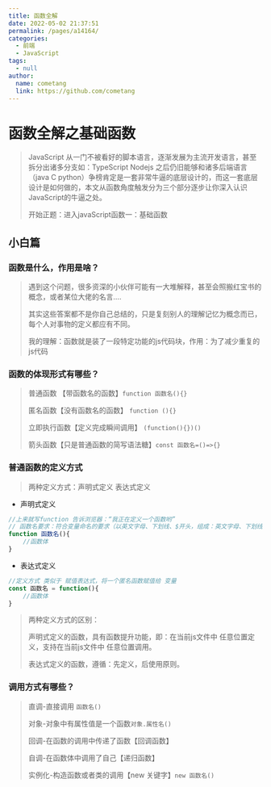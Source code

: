 ```yaml
---
title: 函数全解
date: 2022-05-02 21:37:51
permalink: /pages/a14164/
categories: 
  - 前端
  - JavaScript
tags: 
  - null
author: 
  name: cometang
  link: https://github.com/cometang
---
```

# 函数全解之基础函数

> JavaScript 从一门不被看好的脚本语言，逐渐发展为主流开发语言，甚至拆分出诸多分支如：TypeScript Nodejs 之后仍旧能够和诸多后端语言（java C python）争榜肯定是一套非常牛逼的底层设计的，而这一套底层设计是如何做的，本文从函数角度触发分为三个部分逐步让你深入认识JavaScript的牛逼之处。
>
> 开始正题：进入javaScript函数一：基础函数

## 小白篇

### 函数是什么，作用是啥？

> 遇到这个问题，很多资深的小伙伴可能有一大堆解释，甚至会照搬红宝书的概念，或者某位大佬的名言....
>
> 其实这些答案都不是你自己总结的，只是复刻别人的理解记忆为概念而已，每个人对事物的定义都应有不同。
>
> 我的理解：函数就是装了一段特定功能的js代码块，作用：为了减少重复的js代码

### 函数的体现形式有哪些？

> 普通函数 【带函数名的函数】`function 函数名(){}`
>
> 匿名函数【没有函数名的函数】 `function (){}`
>
> 立即执行函数【定义完成瞬间调用】  `(function(){})()`
>
> 箭头函数【只是普通函数的简写语法糖】`const 函数名=()=>{}`

### 普通函数的定义方式

> 两种定义方式：声明式定义   表达式定义

- 声明式定义

```js
//上来就写function 告诉浏览器：“我正在定义一个函数哟”
// 函数名要求：符合变量命名的要求（以英文字母、下划线、$开头，组成：英文字母、下划线、$、数字）
function 函数名(){
    //函数体 
}
```

- 表达式定义

```js
//定义方式 类似于 赋值表达式，将一个匿名函数赋值给 变量
const 函数名 = function(){
    //函数体
}
```

> 两种定义方式的区别：
>
> 声明式定义的函数，具有函数提升功能，即：在当前js文件中 任意位置定义，支持在当前js文件中 任意位置调用。
>
> 表达式定义的函数，遵循：先定义，后使用原则。

### 调用方式有哪些？

> 直调-直接调用 `函数名()`
>
> 对象-对象中有属性值是一个函数`对象.属性名()`
>
> 回调-在函数的调用中传递了函数【回调函数】
>
> 自调-在函数体中调用了自己【递归函数】
>
> 实例化-构造函数或者类的调用【new 关键字】`new 函数名()`

